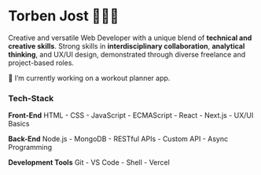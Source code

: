 # Torben Jost :raising_hand:👨‍💻

Creative and versatile Web Developer with a unique blend of **technical and creative skills**. Strong skills in **interdisciplinary collaboration**, **analytical thinking**, and UX/UI design, demonstrated through diverse freelance and project-based roles.

🔭 I’m currently working on a workout planner app.

### Tech-Stack

**Front-End**
HTML - CSS - JavaScript - ECMAScript - React - Next.js - UX/UI Basics

**Back-End**
Node.js - MongoDB - RESTful APIs - Custom API - Async Programming

**Development Tools**
Git - VS Code - Shell - Vercel

